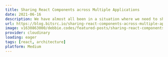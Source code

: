 ```yaml
---
title: Sharing React Components across Multiple Applications
date: 2021-06-16
description: We have almost all been in a situation where we need to share a component between one app and another. Often we just decide to copy and paste it because it really is the quickest option. And sometimes it’s even ok, especially when it comes to those smaller components. But what if you wanted to share a big and more complex component?
url: https://blog.bitsrc.io/sharing-react-components-across-multiple-applications-a407b5a15186
image: v1630863000/debbie.codes/featured-posts/sharing-react-components_ejjqxp
provider: cloudinary
loading: eager
tags: [react, architecture]
platform: Medium
---
```

